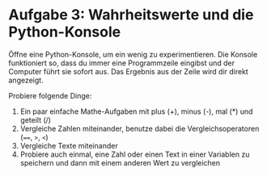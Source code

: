 # Aufgabe 3: Wahrheitswerte und die Python-Konsole

Öffne eine Python-Konsole, um ein wenig zu experimentieren. Die Konsole funktioniert so, dass du immer eine
Programmzeile eingibst und der Computer führt sie sofort aus. Das Ergebnis aus der Zeile wird dir direkt angezeigt.

Probiere folgende Dinge:

1. Ein paar einfache Mathe-Aufgaben mit plus (+), minus (-), mal (*) und geteilt (/)
2. Vergleiche Zahlen miteinander, benutze dabei die Vergleichsoperatoren (`==`, `>`, `<`)
3. Vergleiche Texte miteinander
4. Probiere auch einmal, eine Zahl oder einen Text in einer Variablen zu speichern und dann mit einem anderen
   Wert zu vergleichen
